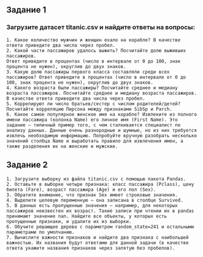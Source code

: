 ## Задание 1
### Загрузите датасет titanic.csv и найдите ответы на вопросы:
    1. Какое количество мужчин и женщин ехало на корабле? В качестве ответа приведите два числа через пробел.
    2. Какой части пассажиров удалось выжить? Посчитайте долю выживших пассажиров. 
    Ответ приведите в процентах (число в интервале от 0 до 100, знак процента не нужен), округлив до двух знаков.
    3. Какую долю пассажиры первого класса составляли среди всех пассажиров? Ответ приведите в процентах (число в интервале от 0 до 100, знак процента не нужен), округлив до двух знаков.
    4. Какого возраста были пассажиры? Посчитайте среднее и медиану возраста пассажиров. Посчитайте среднее и медиану возраста пассажиров. В качестве ответа приведите два числа через пробел.
    5. Коррелируют ли число братьев/сестер с числом родителей/детей? Посчитайте корреляцию Пирсона между признаками SibSp и Parch.
    6. Какое самое популярное женское имя на корабле? Извлеките из полного имени пассажира (колонка Name) его личное имя (First Name). Это задание — типичный пример того, с чем сталкивается специалист по анализу данных. Данные очень разнородные и шумные, но из них требуется извлечь необходимую информацию. Попробуйте вручную разобрать несколько значений столбца Name и выработать правило для извлечения имен, а также разделения их на женские и мужские.

## Задание 2
    1. Загрузите выборку из файла titanic.csv с помощью пакета Pandas.
    2. Оставьте в выборке четыре признака: класс пассажира (Pclass), цену билета (Fare), возраст пассажира (Age) и его пол (Sex).
    3. Обратите внимание, что признак Sex имеет строковые значения.
    4. Выделите целевую переменную — она записана в столбце Survived.
    5. В данных есть пропущенные значения — например, для некоторых пассажиров неизвестен их возраст. Такие записи при чтении их в pandas принимают значение nan. Найдите все объекты, у которых есть пропущенные признаки, и удалите их из выборки.
    6. Обучите решающее дерево с параметром random_state=241 и остальными параметрами по умолчанию.
    7. Вычислите важности признаков и найдите два признака с наибольшей важностью. Их названия будут ответами для данной задачи (в качестве ответа укажите названия признаков через запятую без пробелов).
